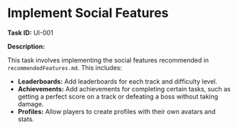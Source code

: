 # Implement Social Features

**Task ID:** UI-001

**Description:**

This task involves implementing the social features recommended in `recommendedFeatures.md`. This includes:

- **Leaderboards:** Add leaderboards for each track and difficulty level.
- **Achievements:** Add achievements for completing certain tasks, such as getting a perfect score on a track or defeating a boss without taking damage.
- **Profiles:** Allow players to create profiles with their own avatars and stats.
